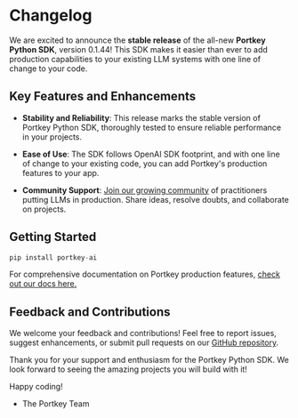 # Changelog

We are excited to announce the **stable release** of the all-new **Portkey Python SDK**, version 0.1.44! This SDK makes it easier than ever to add production capabilities to your existing LLM systems with one line of change to your code.

## Key Features and Enhancements

- **Stability and Reliability**: This release marks the stable version of Portkey Python SDK, thoroughly tested to ensure reliable performance in your projects.

- **Ease of Use**: The SDK follows OpenAI SDK footprint, and with one line of change to your existing code, you can add Portkey's production features to your app. 

- **Community Support**: [Join our growing community](https://discord.gg/QHJ3RgcvKT) of practitioners putting LLMs in production. Share ideas, resolve doubts, and collaborate on projects.

## Getting Started

```py
pip install portkey-ai
```
For comprehensive documentation on Portkey production features, [check out our docs here.](https://docs.portkey.ai/)

## Feedback and Contributions

We welcome your feedback and contributions! Feel free to report issues, suggest enhancements, or submit pull requests on our [GitHub repository](https://github.com/Portkey-AI/portkey-python-sdk).

Thank you for your support and enthusiasm for the Portkey Python SDK. We look forward to seeing the amazing projects you will build with it!

Happy coding!

- The Portkey Team


